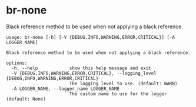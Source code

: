 # br-none

Black reference method to be used when not applying a black reference.

```
usage: br-none [-h] [-V {DEBUG,INFO,WARNING,ERROR,CRITICAL}] [-A LOGGER_NAME]

Black reference method to be used when not applying a black reference.

options:
  -h, --help            show this help message and exit
  -V {DEBUG,INFO,WARNING,ERROR,CRITICAL}, --logging_level {DEBUG,INFO,WARNING,ERROR,CRITICAL}
                        The logging level to use. (default: WARN)
  -A LOGGER_NAME, --logger_name LOGGER_NAME
                        The custom name to use for the logger (default: None)
```
